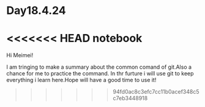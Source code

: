# Day18.4.24
<<<<<<< HEAD
notebook
=======
Hi Meimei!

I am tringing to make a summary about the common comand of git.Also a chance for me to practice the command.
In thr furture i will use git to keep everything i learn here.Hope will have a good time to use it! 
>>>>>>> 94fd0ac8c3efc7cc11b0acef348c5c7eb3448918

